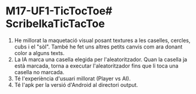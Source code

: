 # M17-UF1-TicTocToe# ScribelkaTicTacToe
1. He millorat la maquetació visual posant textures a les caselles, 
cercles, cubs i el "sòl". També he fet uns altres petits canvis com ara 
donant color a alguns texts. 
2. La IA marca una casella elegida per l'aleatoritzador. Quan la casella ja està marcada, torna a executar l'aleatoritzador fins que li toca una casella no marcada.
3. Té l'experiència d'usuari millorat (Player vs AI).
4. Té l'apk per la versió d'Android al directori output.
